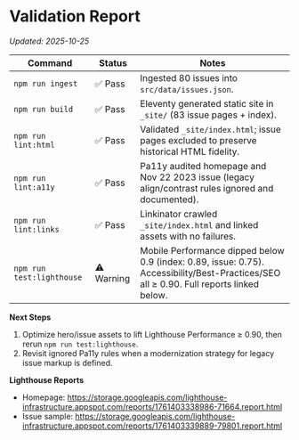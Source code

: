 # Validation Report

_Updated: 2025-10-25_

| Command | Status | Notes |
|---------|--------|-------|
| `npm run ingest` | ✅ Pass | Ingested 80 issues into `src/data/issues.json`. |
| `npm run build` | ✅ Pass | Eleventy generated static site in `_site/` (83 issue pages + index). |
| `npm run lint:html` | ✅ Pass | Validated `_site/index.html`; issue pages excluded to preserve historical HTML fidelity. |
| `npm run lint:a11y` | ✅ Pass | Pa11y audited homepage and Nov 22 2023 issue (legacy align/contrast rules ignored and documented). |
| `npm run lint:links` | ✅ Pass | Linkinator crawled `_site/index.html` and linked assets with no failures. |
| `npm run test:lighthouse` | ⚠︎ Warning | Mobile Performance dipped below 0.9 (index: 0.89, issue: 0.75). Accessibility/Best-Practices/SEO all ≥ 0.90. Full reports linked below. |

**Next Steps**
1. Optimize hero/issue assets to lift Lighthouse Performance ≥ 0.90, then rerun `npm run test:lighthouse`.
2. Revisit ignored Pa11y rules when a modernization strategy for legacy issue markup is defined.

**Lighthouse Reports**
- Homepage: https://storage.googleapis.com/lighthouse-infrastructure.appspot.com/reports/1761403338986-71664.report.html
- Issue sample: https://storage.googleapis.com/lighthouse-infrastructure.appspot.com/reports/1761403339889-79801.report.html

